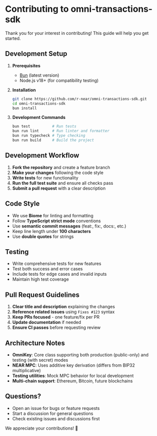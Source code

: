 # Contributing to omni-transactions-sdk

Thank you for your interest in contributing! This guide will help you get started.

## Development Setup

1. **Prerequisites**
   - [Bun](https://bun.sh/) (latest version)
   - Node.js v18+ (for compatibility testing)

2. **Installation**
   ```bash
   git clone https://github.com/r-near/omni-transactions-sdk.git
   cd omni-transactions-sdk
   bun install
   ```

3. **Development Commands**
   ```bash
   bun test          # Run tests
   bun run lint      # Run linter and formatter
   bun run typecheck # Type checking
   bun run build     # Build the project
   ```

## Development Workflow

1. **Fork the repository** and create a feature branch
2. **Make your changes** following the code style
3. **Write tests** for new functionality
4. **Run the full test suite** and ensure all checks pass
5. **Submit a pull request** with a clear description

## Code Style

- We use **Biome** for linting and formatting
- Follow **TypeScript strict mode** conventions
- Use **semantic commit messages** (feat:, fix:, docs:, etc.)
- Keep line length under **100 characters**
- Use **double quotes** for strings

## Testing

- Write comprehensive tests for new features
- Test both success and error cases
- Include tests for edge cases and invalid inputs
- Maintain high test coverage

## Pull Request Guidelines

1. **Clear title and description** explaining the changes
2. **Reference related issues** using `Fixes #123` syntax
3. **Keep PRs focused** - one feature/fix per PR
4. **Update documentation** if needed
5. **Ensure CI passes** before requesting review

## Architecture Notes

- **OmniKey**: Core class supporting both production (public-only) and testing (with secret) modes
- **NEAR MPC**: Uses additive key derivation (differs from BIP32 multiplicative)
- **Testing utilities**: Mock MPC behavior for local development
- **Multi-chain support**: Ethereum, Bitcoin, future blockchains

## Questions?

- Open an issue for bugs or feature requests
- Start a discussion for general questions
- Check existing issues and discussions first

We appreciate your contributions! 🚀